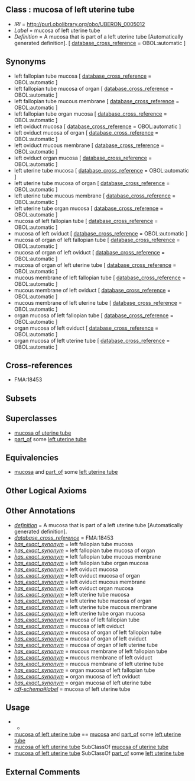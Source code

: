 
## Class : mucosa of left uterine tube

 * *IRI* = http://purl.obolibrary.org/obo/UBERON_0005012
 * *Label* = mucosa of left uterine tube
 * *Definition* = A mucosa that is part of a left uterine tube [Automatically generated definition]. [ [database_cross_reference](../../ef/oboInOwl#hasDbXref.md) = OBOL:automatic ]

## Synonyms

 * left fallopian tube mucosa [ [database_cross_reference](../../ef/oboInOwl#hasDbXref.md) = OBOL:automatic ]
 * left fallopian tube mucosa of organ [ [database_cross_reference](../../ef/oboInOwl#hasDbXref.md) = OBOL:automatic ]
 * left fallopian tube mucous membrane [ [database_cross_reference](../../ef/oboInOwl#hasDbXref.md) = OBOL:automatic ]
 * left fallopian tube organ mucosa [ [database_cross_reference](../../ef/oboInOwl#hasDbXref.md) = OBOL:automatic ]
 * left oviduct mucosa [ [database_cross_reference](../../ef/oboInOwl#hasDbXref.md) = OBOL:automatic ]
 * left oviduct mucosa of organ [ [database_cross_reference](../../ef/oboInOwl#hasDbXref.md) = OBOL:automatic ]
 * left oviduct mucous membrane [ [database_cross_reference](../../ef/oboInOwl#hasDbXref.md) = OBOL:automatic ]
 * left oviduct organ mucosa [ [database_cross_reference](../../ef/oboInOwl#hasDbXref.md) = OBOL:automatic ]
 * left uterine tube mucosa [ [database_cross_reference](../../ef/oboInOwl#hasDbXref.md) = OBOL:automatic ]
 * left uterine tube mucosa of organ [ [database_cross_reference](../../ef/oboInOwl#hasDbXref.md) = OBOL:automatic ]
 * left uterine tube mucous membrane [ [database_cross_reference](../../ef/oboInOwl#hasDbXref.md) = OBOL:automatic ]
 * left uterine tube organ mucosa [ [database_cross_reference](../../ef/oboInOwl#hasDbXref.md) = OBOL:automatic ]
 * mucosa of left fallopian tube [ [database_cross_reference](../../ef/oboInOwl#hasDbXref.md) = OBOL:automatic ]
 * mucosa of left oviduct [ [database_cross_reference](../../ef/oboInOwl#hasDbXref.md) = OBOL:automatic ]
 * mucosa of organ of left fallopian tube [ [database_cross_reference](../../ef/oboInOwl#hasDbXref.md) = OBOL:automatic ]
 * mucosa of organ of left oviduct [ [database_cross_reference](../../ef/oboInOwl#hasDbXref.md) = OBOL:automatic ]
 * mucosa of organ of left uterine tube [ [database_cross_reference](../../ef/oboInOwl#hasDbXref.md) = OBOL:automatic ]
 * mucous membrane of left fallopian tube [ [database_cross_reference](../../ef/oboInOwl#hasDbXref.md) = OBOL:automatic ]
 * mucous membrane of left oviduct [ [database_cross_reference](../../ef/oboInOwl#hasDbXref.md) = OBOL:automatic ]
 * mucous membrane of left uterine tube [ [database_cross_reference](../../ef/oboInOwl#hasDbXref.md) = OBOL:automatic ]
 * organ mucosa of left fallopian tube [ [database_cross_reference](../../ef/oboInOwl#hasDbXref.md) = OBOL:automatic ]
 * organ mucosa of left oviduct [ [database_cross_reference](../../ef/oboInOwl#hasDbXref.md) = OBOL:automatic ]
 * organ mucosa of left uterine tube [ [database_cross_reference](../../ef/oboInOwl#hasDbXref.md) = OBOL:automatic ]

## Cross-references

 * FMA:18453

## Subsets


## Superclasses

 * [mucosa of uterine tube](../../UBERON/48/UBERON_0005048.md)
 * [part_of](../../BFO/50/BFO_0000050.md) some [left uterine tube](../../UBERON/03/UBERON_0001303.md)

## Equivalencies

 * [mucosa](../../UBERON/44/UBERON_0000344.md) and [part_of](../../BFO/50/BFO_0000050.md) some [left uterine tube](../../UBERON/03/UBERON_0001303.md)

## Other Logical Axioms


## Other Annotations

 * *[definition](../../IAO/15/IAO_0000115.md)* = A mucosa that is part of a left uterine tube [Automatically generated definition].
 * *[database_cross_reference](../../ef/oboInOwl#hasDbXref.md)* = FMA:18453
 * *[has_exact_synonym](../../ym/oboInOwl#hasExactSynonym.md)* = left fallopian tube mucosa
 * *[has_exact_synonym](../../ym/oboInOwl#hasExactSynonym.md)* = left fallopian tube mucosa of organ
 * *[has_exact_synonym](../../ym/oboInOwl#hasExactSynonym.md)* = left fallopian tube mucous membrane
 * *[has_exact_synonym](../../ym/oboInOwl#hasExactSynonym.md)* = left fallopian tube organ mucosa
 * *[has_exact_synonym](../../ym/oboInOwl#hasExactSynonym.md)* = left oviduct mucosa
 * *[has_exact_synonym](../../ym/oboInOwl#hasExactSynonym.md)* = left oviduct mucosa of organ
 * *[has_exact_synonym](../../ym/oboInOwl#hasExactSynonym.md)* = left oviduct mucous membrane
 * *[has_exact_synonym](../../ym/oboInOwl#hasExactSynonym.md)* = left oviduct organ mucosa
 * *[has_exact_synonym](../../ym/oboInOwl#hasExactSynonym.md)* = left uterine tube mucosa
 * *[has_exact_synonym](../../ym/oboInOwl#hasExactSynonym.md)* = left uterine tube mucosa of organ
 * *[has_exact_synonym](../../ym/oboInOwl#hasExactSynonym.md)* = left uterine tube mucous membrane
 * *[has_exact_synonym](../../ym/oboInOwl#hasExactSynonym.md)* = left uterine tube organ mucosa
 * *[has_exact_synonym](../../ym/oboInOwl#hasExactSynonym.md)* = mucosa of left fallopian tube
 * *[has_exact_synonym](../../ym/oboInOwl#hasExactSynonym.md)* = mucosa of left oviduct
 * *[has_exact_synonym](../../ym/oboInOwl#hasExactSynonym.md)* = mucosa of organ of left fallopian tube
 * *[has_exact_synonym](../../ym/oboInOwl#hasExactSynonym.md)* = mucosa of organ of left oviduct
 * *[has_exact_synonym](../../ym/oboInOwl#hasExactSynonym.md)* = mucosa of organ of left uterine tube
 * *[has_exact_synonym](../../ym/oboInOwl#hasExactSynonym.md)* = mucous membrane of left fallopian tube
 * *[has_exact_synonym](../../ym/oboInOwl#hasExactSynonym.md)* = mucous membrane of left oviduct
 * *[has_exact_synonym](../../ym/oboInOwl#hasExactSynonym.md)* = mucous membrane of left uterine tube
 * *[has_exact_synonym](../../ym/oboInOwl#hasExactSynonym.md)* = organ mucosa of left fallopian tube
 * *[has_exact_synonym](../../ym/oboInOwl#hasExactSynonym.md)* = organ mucosa of left oviduct
 * *[has_exact_synonym](../../ym/oboInOwl#hasExactSynonym.md)* = organ mucosa of left uterine tube
 * *[rdf-schema#label](../../el/rdf-schema#label.md)* = mucosa of left uterine tube

## Usage

 * -
 * [mucosa of left uterine tube](../../UBERON/12/UBERON_0005012.md) == [mucosa](../../UBERON/44/UBERON_0000344.md) and [part_of](../../BFO/50/BFO_0000050.md) some [left uterine tube](../../UBERON/03/UBERON_0001303.md)
 * [mucosa of left uterine tube](../../UBERON/12/UBERON_0005012.md) SubClassOf [mucosa of uterine tube](../../UBERON/48/UBERON_0005048.md)
 * [mucosa of left uterine tube](../../UBERON/12/UBERON_0005012.md) SubClassOf [part_of](../../BFO/50/BFO_0000050.md) some [left uterine tube](../../UBERON/03/UBERON_0001303.md)

## External Comments

